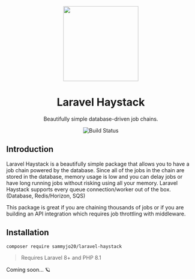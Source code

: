 <div align="center">
    
<img src="https://user-images.githubusercontent.com/29132017/181374518-043b0359-edd2-43de-9906-3f587ccef99d.png" width="200">


# Laravel Haystack
Beautifully simple database-driven job chains.

![Build Status](https://github.com/sammyjo20/saloon/actions/workflows/tests.yml/badge.svg)

</div>

## Introduction

Laravel Haystack is a beautifully simple package that allows you to have a job chain powered by the database. Since all of the jobs in the chain are stored in the database, memory usage is low and you can delay jobs or have long running jobs without risking using all your memory. Laravel Haystack supports every queue connection/worker out of the box. (Database, Redis/Horizon, SQS)

This package is great if you are chaining thousands of jobs or if you are building an API integration which requires job throttling with middleware.

## Installation

```bash
composer require sammyjo20/laravel-haystack
```
> Requires Laravel 8+ and PHP 8.1

Coming soon... 🪐 
